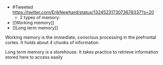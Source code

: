 - #Tweeted https://twitter.com/ErikNewhard/status/1324523173073678337?s=20
    - 2 types of memory:
- [[Working memory]]
- [[Long term memory]]

Working memory is the immediate, conscious processing in the prefrontal cortex. It holds about 4 chunks of information

Long term memory is a storehouse. It takes practice to retrieve information stored here to access easily
